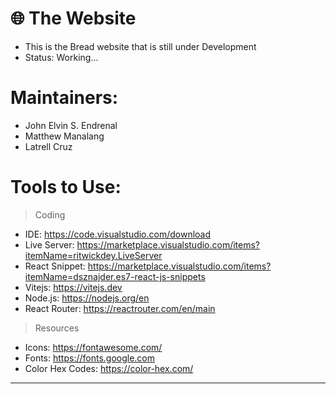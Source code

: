 # 🌐 The Website
- This is the Bread website that is still under Development
- Status: Working...

# Maintainers:
- John Elvin S. Endrenal
- Matthew Manalang
- Latrell Cruz

# Tools to Use: 

> Coding
- IDE: https://code.visualstudio.com/download
- Live Server: https://marketplace.visualstudio.com/items?itemName=ritwickdey.LiveServer
- React Snippet: https://marketplace.visualstudio.com/items?itemName=dsznajder.es7-react-js-snippets
- Vitejs: https://vitejs.dev
- Node.js: https://nodejs.org/en
- React Router: https://reactrouter.com/en/main

> Resources
- Icons: https://fontawesome.com/
- Fonts: https://fonts.google.com
- Color Hex Codes: https://color-hex.com/ 

-----------------------------------------------------------------------------------------------------------------------------------------------------------
